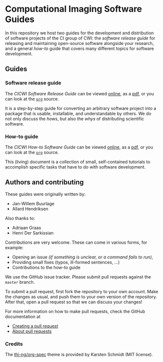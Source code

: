 # Computational Imaging Software Guides

In this repository we host two guides for the development and distribution of
software projects of the CI group of CWI: the _software release guide_ for
releasing and maintaining open-source software alongside your research, and a
general _how-to_ guide that covers many different topics for software
development.

## Guides
### Software release guide

The _CICWI Software Release Guide_ can be viewed
[online](https://cicwi.github.io/software-guidelines/software-release-guide), as
a
[pdf](https://github.com/cicwi/software-guidelines/raw/master/docs/software-release-guide.pdf),
or you can look at the
[`org`](https://github.com/cicwi/software-guidelines/raw/master/software-release-guide.org)
source.

It is a step-by-step guide for converting an arbitrary software project into a
package that is usable, installable, and understandable by others. We do not
only discuss the _hows_, but also the _whys_ of distributing scientific
software.

### How-to guide

The _CICWI How-to Software Guide_ can be viewed
[online](https://cicwi.github.io/software-guidelines/how-to-guide), as a
[pdf](https://github.com/cicwi/software-guidelines/raw/master/docs/how-to-guide.pdf),
or you can look at the
[`org`](https://github.com/cicwi/software-guidelines/raw/master/how-to-guide.org)
source.

This (living) document is a collection of small, self-contained tutorials to
accomplish specific tasks that have to do with software development.

## Authors and contributing

These guides were originally written by:
- Jan-Willem Buurlage
- Allard Hendriksen

Also thanks to:
- Adriaan Graas
- Henri Der Sarkissian

Contributions are very welcome. These can come in various forms, for example:
- Opening an issue _(if something is unclear, or a command fails to run)_,
- Providing small fixes (typos, ill-formed sentences, ...)
- Contributions to the how-to guide

We use the GitHub issue tracker. Please submit pull requests against the
`master` branch.

To submit a pull request, first fork the repository to your own account. Make the changes as usual, and push them to your own version of the repository. After that, open a pull request so that we can discuss your changes!

For more information on how to make pull requests, check the GitHub documentation at
- [Creating a pull request](https://help.github.com/articles/creating-a-pull-request/)
- [About pull requests](https://help.github.com/articles/about-pull-requests/)

### Credits
The [thi-ng/org-spec](https://github.com/thi-ng/org-spec) theme is provided by Karsten Schmidt (MIT license).

